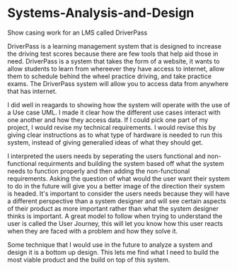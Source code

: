# Systems-Analysis-and-Design
Show casing work for an LMS called DriverPass

DriverPass is a learning management system that is designed to increase the driving test scores because there are few tools that help aid those in need. DriverPass is a system that takes the form of a website, it wants to allow students to learn from whereever they have access to internet, allow them to schedule behind the wheel practice driving, and take practice exams. The DriverPass system will allow you to access data from anywhere that has internet. 

I did well in reagards to showing how the system will operate with the use of a Use case UML. I made it clear how the different use cases interact with one another and how they access data. If I could pick one part of my project, I would revise my technical requirements. I would revise this by giving clear instructions as to what type of hardware is needed to run this system, instead of giving generalied ideas of what they should get. 

I interpreted the users needs by seperating the users functional and non-functional requirments and building the system based off what the system needs to function properly and then adding the non-functional requirements. Asking the question of what would the user want their system to do in the future will give you a better image of the direction their system is headed. It's important to consider the users needs because they will have a different perspective than a system designer and will see certain aspects of their product as more important rather than what the system designer thinks is important. A great model to follow when trying to understand the user is called the User Journey, this will let you know how this user reacts when they are faced with a problem and how they solve it. 

Some technique that I would use in the future to analyze a system and design it is a bottom up design. This lets me find what I need to build the most viable product and the build on top of this system.
